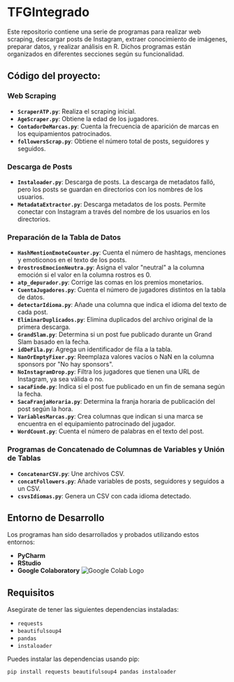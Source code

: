# TFGIntegrado

Este repositorio contiene una serie de programas para realizar web scraping, descargar posts de Instagram, extraer conocimiento de imágenes, preparar datos, y realizar análisis en R. Dichos programas están organizados en diferentes secciones según su funcionalidad.

## Código del proyecto:

### Web Scraping

- **`ScraperATP.py`**: Realiza el scraping inicial.
- **`AgeScraper.py`**: Obtiene la edad de los jugadores.
- **`ContadorDeMarcas.py`**: Cuenta la frecuencia de aparición de marcas en los equipamientos patrocinados.
- **`followersScrap.py`**: Obtiene el número total de posts, seguidores y seguidos.

### Descarga de Posts

- **`Instaloader.py`**: Descarga de posts. La descarga de metadatos falló, pero los posts se guardan en directorios con los nombres de los usuarios.
- **`MetadataExtractor.py`**: Descarga metadatos de los posts. Permite conectar con Instagram a través del nombre de los usuarios en los directorios.

### Preparación de la Tabla de Datos

- **`HashMentionEmoteCounter.py`**: Cuenta el número de hashtags, menciones y emoticonos en el texto de los posts.
- **`0rostrosEmocionNeutra.py`**: Asigna el valor "neutral" a la columna emoción si el valor en la columna rostros es 0.
- **`atp_depurador.py`**: Corrige las comas en los premios monetarios.
- **`CuentaJugadores.py`**: Cuenta el número de jugadores distintos en la tabla de datos.
- **`detectarIdioma.py`**: Añade una columna que indica el idioma del texto de cada post.
- **`EliminarDuplicados.py`**: Elimina duplicados del archivo original de la primera descarga.
- **`GrandSlam.py`**: Determina si un post fue publicado durante un Grand Slam basado en la fecha.
- **`idDeFila.py`**: Agrega un identificador de fila a la tabla.
- **`NanOrEmptyFixer.py`**: Reemplaza valores vacíos o NaN en la columna sponsors por "No hay sponsors".
- **`NoInstagramDrop.py`**: Filtra los jugadores que tienen una URL de Instagram, ya sea válida o no.
- **`sacaFinde.py`**: Indica si el post fue publicado en un fin de semana según la fecha.
- **`SacaFranjaHoraria.py`**: Determina la franja horaria de publicación del post según la hora.
- **`VariablesMarcas.py`**: Crea columnas que indican si una marca se encuentra en el equipamiento patrocinado del jugador.
- **`WordCount.py`**: Cuenta el número de palabras en el texto del post.

### Programas de Concatenado de Columnas de Variables y Unión de Tablas

- **`ConcatenarCSV.py`**: Une archivos CSV.
- **`concatFollowers.py`**: Añade variables de posts, seguidores y seguidos a un CSV.
- **`csvsIdiomas.py`**: Genera un CSV con cada idioma detectado.

## Entorno de Desarrollo

Los programas han sido desarrollados y probados utilizando estos entornos:

- **PyCharm**
- **RStudio**
- **Google Colaboratory** 
![Google Colab Logo](C:\Users\pvill\OneDrive\Escritorio\TFGIntegrado\assets\Google_Colaboratory_SVG_Logo.svg.png)

## Requisitos

Asegúrate de tener las siguientes dependencias instaladas:

- `requests`
- `beautifulsoup4`
- `pandas`
- `instaloader`

Puedes instalar las dependencias usando pip:

```bash
pip install requests beautifulsoup4 pandas instaloader

 

